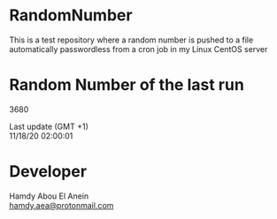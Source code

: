 # RandomNumber    
This is a test repository where a random number is pushed to a file automatically passwordless from a cron job in my Linux CentOS server    
# Random Number of the last run   
3680
      
Last update (GMT +1)    
11/18/20 02:00:01
# Developer    
Hamdy Abou El Anein   
hamdy.aea@protonmail.com
